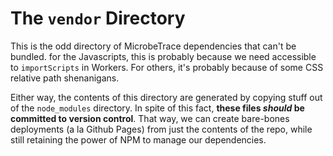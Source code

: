 # The `vendor` Directory

This is the odd directory of MicrobeTrace dependencies that can't be bundled. for the Javascripts, this is probably because we need accessible to `importScripts` in Workers. For others, it's probably because of some CSS relative path shenanigans.

Either way, the contents of this directory are generated by copying stuff out of the `node_modules` directory. In spite of this fact, **these files *should* be committed to version control**. That way, we can create bare-bones deployments (a la Github Pages) from just the contents of the repo, while still retaining the power of NPM to manage our dependencies.
